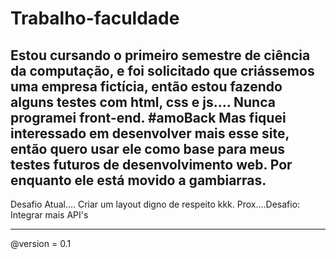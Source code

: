# Trabalho-faculdade 
Estou cursando o primeiro semestre de ciência da computação, e foi solicitado que criássemos uma empresa fictícia, então estou fazendo alguns testes com html, css e js.... Nunca programei front-end. #amoBack Mas fiquei interessado em desenvolver mais esse site, então quero usar ele como base para meus testes futuros de desenvolvimento web. Por enquanto ele está movido a gambiarras.
---
Desafio Atual.... Criar um layout digno de respeito kkk.
Prox....Desafio: Integrar mais API's

---
@version = 0.1

